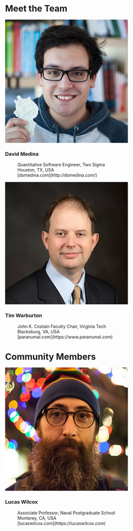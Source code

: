 # Meet the Team

<div class="first member">
  <div class="avatar">
    <md-avatar>
      <img src="./assets/images/team/david_medina.jpg" alt="Avatar">
    </md-avatar>
  </div>
  <div class="profile">
    <h3>David Medina</h3>
    <dl>
      <dt><i class="fa fa-briefcase"></i></dt>
      <dd>Quantitative Software Engineer, Two Sigma</dd>
      <dt><i class="fa fa-map-marker"></i></dt>
      <dd>Houston, TX, USA</dd>
      <dt><i class="fa fa-link"></i></dt>
      <dd>[dsmedina.com](http://dsmedina.com/)</dd>
      <footer class="social">
        <a href="https://github.com/dmed256" target="_blank">
          <md-icon class="fa fa-github"></md-icon>
        </a>
        <a href="https://twitter.com/dmed256" target="_blank">
          <md-icon class="fa fa-twitter"></md-icon>
        </a>
      </footer>
    </dl>
  </div>
</div>

<div class="member">
  <div class="avatar">
    <md-avatar>
      <img src="./assets/images/team/tim_warburton.png" alt="Avatar">
    </md-avatar>
  </div>
  <div class="profile">
    <h3>Tim Warburton</h3>
    <dl>
      <dt><i class="fa fa-briefcase"></i></dt>
      <dd>John K. Costain Faculty Chair, Virginia Tech</dd>
      <dt><i class="fa fa-map-marker"></i></dt>
      <dd>Blacksburg, VA, USA</dd>
      <dt><i class="fa fa-link"></i></dt>
      <dd>[paranumal.com](https://www.paranumal.com)</dd>
      <footer class="social">
        <a href="https://github.com/tcew" target="_blank">
          <md-icon class="fa fa-github"></md-icon>
        </a>
        <a href="https://twitter.com/paranumal" target="_blank">
          <md-icon class="fa fa-twitter"></md-icon>
        </a>
        <a href="https://scholar.google.com/citations?user=ULTQG6QAAAAJ&hl=en&oi=sra" target="_blank">
          <md-icon class="fa fa-google"></md-icon>
        </a>
      </footer>
    </dl>
  </div>
</div>

<div class="team-header-gap"></div>

# Community Members

<div class="first member">
  <div class="avatar">
    <md-avatar>
      <img src="./assets/images/team/lucas_wilcox.jpg" alt="Avatar">
    </md-avatar>
  </div>
  <div class="profile">
    <h3>Lucas Wilcox</h3>
    <dl>
      <dt><i class="fa fa-briefcase"></i></dt>
      <dd>Associate Professor, Naval Postgraduate School</dd>
      <dt><i class="fa fa-map-marker"></i></dt>
      <dd>Monterey, CA, USA</dd>
      <dt><i class="fa fa-link"></i></dt>
      <dd>[lucaswilcox.com](https://lucaswilcox.com)</dd>
      <footer class="social">
        <a href="https://github.com/lcw" target="_blank">
          <md-icon class="fa fa-github"></md-icon>
        </a>
        <a href="https://scholar.google.com/citations?user=_jAktNkAAAAJ" target="_blank">
          <md-icon class="fa fa-google"></md-icon>
        </a>
      </footer>
    </dl>
  </div>
</div>

<div class="team-header-gap"></div>
